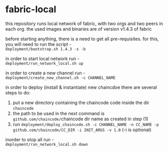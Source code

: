 # fabric-local

this repository runs local network of fabric, with two orgs and two peers in each org.
the used images and binaries are of version v1.4.3 of fabric

before starting anything, there is a need to get all pre-requisites.
for this, you will need to run the script -   
`deployment/bootstrap.sh 1.4.3 -s -b`

in order to start local network run -   
`deployment/run_network_local.sh up`

in order to create a new channel run -   
`deployment/create_new_channel.sh -c CHANNEL_NAME`

in order to deploy (install & instantiate) new chaincdoe there are several steps to do:
1. put a new directory containing the chaincode code inside the dir `chaincode`
2. the path to be used in the next command is `github.com/chaincode/`chaincode dir name as created in step (1)
3. run `deployment/deploy_chaincode.sh -c CHANNEL_NAME -n CC_NAME -p github.com/chaincode/CC_DIR -i INIT_ARGS -v 1.0` (-i is optional)

inorder to stop all run -   
`deployment/run_network_local.sh down`
